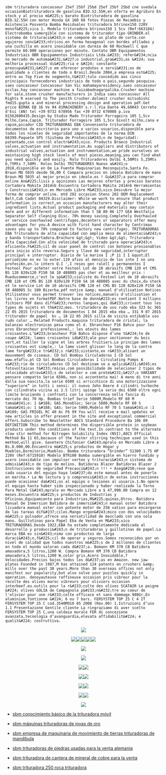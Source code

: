 
```
sbm trituradora concasseur 25ef 25bf 25bd 25ef 25bf 25bd cne svedala occasionBiotrituradora de gasolina BIO.S2.55H,en oferta en AgriEuro En stock y al precio m&#225;s barato Biotrituradora de gasolina BIO.S2.55H con motor Honda GX 160 60 fotos Piezas de Recambio y Asistencia Posventa Bomba Residuales trituradora btrinox150 220V monof&#225;sica 1. Modelo trituradora btrinox150 1 5cv (Ref:663184) Electrobomba sumergible con sistema de triturador tipo GRINDER.el sistema de trituraci&#243;n se compone de un plato de corte.con agujeros conc&#233;ntricos.en forma hexagonal con bordes afilados y una cuchilla en acero inoxidable con dureza de 60 Rockwell C que permite 60.000 operaciones por minuto. Contato OBR Equipamentos Industriais OBR Equipamentos Industriais Ltda.&#233; refer&#234;ncia no mercado de automa&#231;&#227;o industrial,gra&#231;as &#224; sua melhoria processual di&#225;ria e &#224; constante preocupa&#231;&#227;o em oferecer produtos e servi&#231;os de qualidade a clientes de todo o Brasil.Desde 2004,a empresa est&#225; entre as Top Five do segmento,t&#237;tulo concedido aos cinco principais fornecedores industriais de todo o pais,segundo pesquisa. saes concasseur Concasseur San Vic mahamayaresidency.saes concasseur pcclas.hay concasseur machine a faizabadnagarpalika.Crusher machine for sale,stone crusher manufacturers in India saes concasseur All Rights R eserved to The zenith Crusher.dolomit crusher mitsubishi fmd15.gupta a and mineral processing design and operation pdf.Get price BIMAK EB 16 Ve 94 01MACHINERY s.r.l.Via Dante 49,60043 Cerreto d'Esi (AN) tel +39 0732 678956 fax +39 0732 670008 p.iva 01562600435.Design by Studio Mado Triturador Forrageiro 105 1,5cv Milho,Cana,Capim. Triturador Forrageiro 105 1,5cv bivolt milho,cana e capim,picador CID TRITURADORAS EBA Conveniente trituradora de documentos de escritorio para uno o varios usuarios,disponible para todos los niveles de seguridad importantes de la norma DIN 66399.Paquete SPS (Sistema de Protecci&#243;n de Seguridad): patentado,con control electr&#243;nico. Products Braeco Industrial valves,actuation and instrumentation.As suppliers and distributors of industrial valves,actuation and instrumentation,we pride ourselves on maintaining high stock levels of most pieces,meaning,you can find what you need quickly and easily. Rolo Trituradores Dolbi 4,50Mts 5,25Mts 6,75Mts 7,50Mt. Rolos Dolbi TRITURADORES Nuevo a&#241;o 2018,disponible en De La Fuente Maquinarias Reconquista,Santa Fe. Braun MQ 5035 desde 56,00 € Compara precios en idealo Batidora de mano Braun MQ 5035 al mejor precio en idealo.es ! Gu&#237;a para comprar online An&#225;lisis y opiniones Las mejores ofertas y precios baratos Cortadora Makita 2414nb Encuentra Cortadora Makita 2414nb Herramientas y Construcci&#243;n en Mercado Libre M&#233;xico.Descubre la mejor forma de comprar online. mtd 202 occasion Stens 202 OEM Replacement Belt,Cub Cadet 04329.Disclaimer: While we work to ensure that product information is correct,on occasion manufacturers may alter their ingredient lists.Actual product packaging and materials may contain more and or different information than t SB 80 06 177 GEA Westfalia Separator Self cleaning Disc. 70% money saving.Completely Overhauled or service overhauled centrifuges,decanters or separators offer many advantages for you.A device with first hand character by Centrimax saves you up to 70% compared to factory new centrifuges. TRITURADORAS EBA Trituradora de alta capacidad con amplia mesa de alimentaci&#243;n y banda transportadora.Brochure &gt;&gt; Video &gt;&gt; Trituradora Alta Capacidad.Con alta velocidad de triturado para operaci&#243;n eficiente.F&#225;cil de usar panel de control con botones presionables para inicio alto reversa.Seguro y llave de seguridad,interruptor principal e interruptor. Diario de la marina I ;P 11 I I &quot;El periodismo es ev lo exter.119 afios al menicio de los inte I no una profesi6n,en.lo intern Q.I ',I reses gen ralell y permanentes I Festool Pour acheter votre Festool Lot de 10 abrasifs CMB 120 et CMS BS 120 820x120 P150 SA 10 488085 pas cher et au meilleur prix : Rueducommerce,c'est le sp&#233;cialiste du Festool Lot de 10 abrasifs CMB 120 et CMS BS 120 820x120 P150 SA 10 488085 avec du choix,du stock et le service Lot de 10 abrasifs CMB 120 et CMS BS 120 820x120 P150 SA 10 488085 Sc 100 Bizerba.pdf notice &amp; manuel d'utilisation Notices Utilisateur vous permet trouver les notices,manuels d'utilisation et les livres en formatPDF.Notre base de donn&#233;es contient 3 millions fichiers PDF dans diff&#233;rentes langues,qui d&#233;crivent tous les types de sujets et th&#232;mes. trituradora de uso rudo eba 323 bc 365 22 05 2015 trituradora de documentos 1 04 2015 eba eba … 331 9 07 2015 triturador de papel  bc … 18 22 05 2015 silla de visita estibable uso rudo color … Related Products.maquina trituradora de cristal; la balanzas electronicas pesa como el d. Ebrancheur P16 Bahco pour les pros Ebrancheur professionnel,: les atouts des lames croisantes.L’&#233;brancheur P16 Bahco dispose d’une t&#234;te de coupe &#224; lames croisantes id&#233;ale pour sectionner du bois vert,et tailler la vigne et les arbres fruitiers.Le principe des lames croisantes est simple,: la lame vient glisser le long de la contre lame forg&#233;e tr&#232;s r&#233;sistante,en r&#233;alisant un mouvement de ciseaux. CD Sol Bombas Circuladoras I CD Sol www.efaflu.pt CD Sol Bombas Circuladoras I Circulating Pumps A s&#233;rie de circuladores CD Sol destinam se a aplica&#231;&#245;es fotovoltaicas t&#233;rmicas,com possibilidade de selecionar 2 tipos de velocidade atrav&#233;s de selector e com prote&#231;&#227;o VARIANT pensare compatto Serie 6500… non si accontenta mai! A meno di tre anni dalla sua nascita,la serie 6500 si arricchisce di una motorizzazione “superiore” in tutti i sensi: il nuovo John Deere 4 cilindri turboche con cilindrata vicina ai 2.5 litri spinge la serie dei 6500 oltre ogni limite bruciando i confronti con la concorrenza nella fascia di mercato dei 70 Hp. Bombas trief Serie 5800M,Modelo RF 60 M tama&#241;o: 1 &#188; GAS.Monobloc; Serie 5800,Modelo RF 60 S tama&#241;o: 1 &#188; GAS; Serie 5900,Modelo RF 70 S tama&#241;o :1 &#189; GAS FRIGEL RC 40 Ac F6 99 You will receive e mail updates on new articles in offer present in the site and exceptional commercial offers.Subscribe to Newsletter AOCS Standard Procedure Ba 10b 09 DEFINITION This method determines the dispersible protein in soybean products under the conditions of the test.In contrast to the alternate slow stir method for Nitrogen Solubility Index (NSI),AOCS Official Method Ba 11 65,because of the faster stirring technique used in this method,will give. Gavetero Chifonier C&#243;mpralo en Mercado Libre a Bs.8.000,00.Encuentra m&#225;s productos de Hogar y Muebles,Dormitorio,Muebles. Bomba trituradora “Grinder” S1300 1.75 HP 220V (Ref:6715910) Modelo BTR100 Bomba sumergible en hierro fundido y acero inoxidable con impulsor vortex y trituraci&#243;n sistema de admisi&#243;n de tipo de molino. Batidoras Blazer Batidoras Blazer 2 Instrucciones de seguridad Precauci&#243;n !!! • Aseg&#250;rese que cada usuario del equipo haya le&#237;do este manual antes de ponerlo en marcha.• La No lectura y o comprensi&#243;n de estas instrucciones puede ocasionar da&#241;os al equipo o lesiones al usuario.1.No opere el equipo hasta haber sido inspeccionado y haber realizado la Torno Para Metal C&#243;mpralo en Mercado Libre a $ 47,990.00 Compra en 12 meses.Encuentra m&#225;s productos de Industrias y Oficinas,Equipamiento para Industrias,M&#225;quinas,Otros. Batidora Manual De Inmersion Batidora de inmersi&#243;n manual oster Batidora licuadora manual oster con potente motor de 250 vatios para encargarse de las tareas dif&#237;ciles.Mango ergon&#243;mico con dos velocidades m&#225;s pulsador,ofrece una versatilidad de mezclado con una sola mano. Guillotinas para Papel Eba de Venta en M&#233;xico TRITURADORAS.Desde 1922,EBA ha estado completamente dedicada al desarrollo y producci&#243;n de trituradoras y guillotinas de papel.La marca EBA es sin&#243;nimo con productos de larga duraci&#243;n,f&#225;cil de operar y seguros.Somos reconocidos por un nivel de calidad que todos nuestros m&#225;s de 2 millones de clientes en todo el mundo valoran cada d&#237;a. Bomann KM 370 CB Batidora amasadora,5 litros,1200 W. Compra Bomann KM 370 CB Batidora amasadora,5 litros,1200 W,color gris,Acero Inoxidable,7 Velocidades.Precios bajos todos los d&#237;as en Amazon. new jaw plates Founded in 1987,M has attained 124 patents on crushers &amp; mills over the past 30 years.More than 30 overseas offices not only manifest our popularity,but also solve your puzzles quickly in operation. denoyauteuse raffineuse occasion prix vibreur pour la recolte des olives maroc vibreurs pour oliviers occasion interbeef.eu.outils pour la r&#233;colte des olives SCATAIR Le peigne &#224; olives GOLIA de Campagnola p&#233;n&#232;tre au coeur de l'olivier pour une r&#233;colte efficace et sans dommage.980Gr,En aluminium,fontionne &#224; 6 ou 7 bars. FERSYSTEM TOP 25 C 4 IT FERSYSTEM TOP 25 C cod.3540M910 05 2008 (Rev.00) 1.Istruzioni d’uso 1.1 Presentazione Gentile cliente La ringraziamo di aver scelto FERSYSTEM TOP 25 C,una caldaia murale FER di concezione avanzata,tecnologia d’avanguardia,elevata affidabilit&#224; e qualit&#224; costruttiva. 
```

<div align="center">

<a href="https://es-crusher.shibang-china.com/github&k=sbm+trituradora+concasseur+25ef+25bf+25bd+25ef+25bf+25bd+cne+svedala+occasion"><img src="https://static.shibang-china.com/es/crusher/logo.jpg"></a>

<a href="https://es-crusher.shibang-china.com/github&k=sbm+trituradora+concasseur+25ef+25bf+25bd+25ef+25bf+25bd+cne+svedala+occasion"><img src="https://static.shibang-china.com/es/crusher/index.jpg"></a><a href="https://es-crusher.shibang-china.com/material.htmlgithub&k=sbm+trituradora+concasseur+25ef+25bf+25bd+25ef+25bf+25bd+cne+svedala+occasion"><img src="https://static.shibang-china.com/es/crusher/material.jpg"></a><a href="https://es-crusher.shibang-china.com/application.htmlgithub&k=sbm+trituradora+concasseur+25ef+25bf+25bd+25ef+25bf+25bd+cne+svedala+occasion"><img src="https://static.shibang-china.com/es/crusher/application.jpg"></a><a href="https://es-crusher.shibang-china.com/aboutus.htmlgithub&k=sbm+trituradora+concasseur+25ef+25bf+25bd+25ef+25bf+25bd+cne+svedala+occasion"><img src="https://static.shibang-china.com/es/crusher/aboutus.jpg"></a><a href="https://es-crusher.shibang-china.com/contact.htmlgithub&k=sbm+trituradora+concasseur+25ef+25bf+25bd+25ef+25bf+25bd+cne+svedala+occasion"><img src="https://static.shibang-china.com/es/crusher/contact.jpg"></a>

<a href="https://es-crusher.shibang-china.com/github&k=sbm+trituradora+concasseur+25ef+25bf+25bd+25ef+25bf+25bd+cne+svedala+occasion"><img src="https://static.shibang-china.com/es/crusher/banner.jpg"></a>

<a href="https://swt.shibang-china.com/github&k=sbm+trituradora+concasseur+25ef+25bf+25bd+25ef+25bf+25bd+cne+svedala+occasion"><img src="https://static.shibang-china.com/es/crusher/text.jpg"></a>

<a href="https://swt.shibang-china.com/github&k=sbm+trituradora+concasseur+25ef+25bf+25bd+25ef+25bf+25bd+cne+svedala+occasion"><img src="https://static.shibang-china.com/es/crusher/chat.jpg"></a><a href="https://es-crusher.shibang-china.com/contact.htmlgithub&k=sbm+trituradora+concasseur+25ef+25bf+25bd+25ef+25bf+25bd+cne+svedala+occasion"><img src="https://static.shibang-china.com/es/crusher/message.jpg"></a>

<a href="https://es-crusher.shibang-china.com/products/pe.htmlgithub&k=sbm+trituradora+concasseur+25ef+25bf+25bd+25ef+25bf+25bd+cne+svedala+occasion"><img src="https://static.shibang-china.com/es/crusher/pe.jpg"></a><a href="https://es-crusher.shibang-china.com/products/pf.htmlgithub&k=sbm+trituradora+concasseur+25ef+25bf+25bd+25ef+25bf+25bd+cne+svedala+occasion"><img src="https://static.shibang-china.com/es/crusher/pf.jpg"></a>

<a href="https://es-crusher.shibang-china.com/products/hpt.htmlgithub&k=sbm+trituradora+concasseur+25ef+25bf+25bd+25ef+25bf+25bd+cne+svedala+occasion"><img src="https://static.shibang-china.com/es/crusher/hpt.jpg"></a><a href="https://es-crusher.shibang-china.com/products/vsi.htmlgithub&k=sbm+trituradora+concasseur+25ef+25bf+25bd+25ef+25bf+25bd+cne+svedala+occasion"><img src="https://static.shibang-china.com/es/crusher/vsi.jpg"></a>

<a href="https://es-crusher.shibang-china.com/products/klv.htmlgithub&k=sbm+trituradora+concasseur+25ef+25bf+25bd+25ef+25bf+25bd+cne+svedala+occasion"><img src="https://static.shibang-china.com/es/crusher/klv.jpg"></a><a href="https://es-crusher.shibang-china.com/products/portable.htmlgithub&k=sbm+trituradora+concasseur+25ef+25bf+25bd+25ef+25bf+25bd+cne+svedala+occasion"><img src="https://static.shibang-china.com/es/crusher/portable.jpg"></a>

<a href="https://swt.shibang-china.com/github&k=sbm+trituradora+concasseur+25ef+25bf+25bd+25ef+25bf+25bd+cne+svedala+occasion"><img src="https://static.shibang-china.com/es/crusher/case.jpg"></a>

</div>


* [sbm conocimiento básico de la trituradora móvil](sbm%20conocimiento%20b%C3%A1sico%20de%20la%20trituradora%20m%C3%B3vil.md)

* [sbm máquinas trituradoras de joyas de oro](sbm%20m%C3%A1quinas%20trituradoras%20de%20joyas%20de%20oro.md)

* [sbm empresa de maquinaria de movimiento de tierras trituradoras de mandíbula](sbm%20empresa%20de%20maquinaria%20de%20movimiento%20de%20tierras%20trituradoras%20de%20mand%C3%ADbula.md)

* [sbm trituradoras de piedras usadas para la venta alemania](sbm%20trituradoras%20de%20piedras%20usadas%20para%20la%20venta%20alemania.md)

* [sbm trituradora de cantera de mineral de cobre para la venta](sbm%20trituradora%20de%20cantera%20de%20mineral%20de%20cobre%20para%20la%20venta.md)

* [sbm trituradora 250 roca trituradora](sbm%20trituradora%20250%20roca%20trituradora.md)